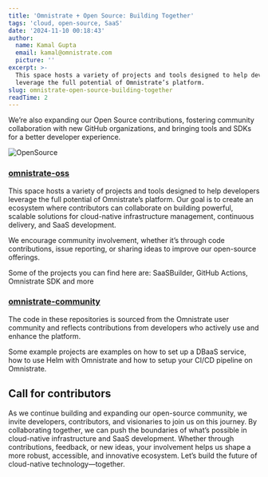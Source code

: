 ```yaml
---
title: 'Omnistrate + Open Source: Building Together'
tags: 'cloud, open-source, SaaS'
date: '2024-11-10 00:18:43'
author:
  name: Kamal Gupta
  email: kamal@omnistrate.com
  picture: ''
excerpt: >-
  This space hosts a variety of projects and tools designed to help developers
  leverage the full potential of Omnistrate’s platform.
slug: omnistrate-open-source-building-together
readTime: 2
---
```


We’re also expanding our Open Source contributions, fostering community collaboration with new GitHub organizations, and bringing tools and SDKs for a better developer experience.

![OpenSource][15]


### [omnistrate-oss][11]


This space hosts a variety of projects and tools designed to help developers leverage the full potential of Omnistrate’s platform. Our goal is to create an ecosystem where contributors can collaborate on building powerful, scalable solutions for cloud-native infrastructure management, continuous delivery, and SaaS development. 

We encourage community involvement, whether it’s through code contributions, issue reporting, or sharing ideas to improve our open-source offerings. 

Some of the projects you can find here are: SaaSBuilder, GitHub Actions, Omnistrate SDK and more


### [omnistrate-community][12]


The code in these repositories is sourced from the Omnistrate user community and reflects contributions from developers who actively use and enhance the platform. 

Some example projects are examples on how to set up a DBaaS service, how to use Helm with Omnistrate and how to setup your CI/CD pipeline on Omnistrate. 


## Call for contributors


As we continue building and expanding our open-source community, we invite developers, contributors, and visionaries to join us on this journey. By collaborating together, we can push the boundaries of what’s possible in cloud-native infrastructure and SaaS development. Whether through contributions, feedback, or new ideas, your involvement helps us shape a more robust, accessible, and innovative ecosystem. Let’s build the future of cloud-native technology—together.


  [15]: https://drive.google.com/thumbnail?id=1shKJgqNCrw1FlbU2yOFBQDeZWQixiTXI&sz=w720
  [11]: https://github.com/omnistrate-oss
  [12]: https://github.com/omnistrate-community
